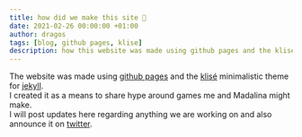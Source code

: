 ```yaml
---
title: how did we make this site 👶
date: 2021-02-26 00:00:00 +01:00
author: dragos
tags: [blog, github pages, klise]
description: how this website was made using github pages and the klise theme
---
```


The website was made using [github pages](https://pages.github.com/) and the [klisé](https://github.com/piharpi/klise) minimalistic theme for [jekyll](https://github.com/jekyll/jekyll).
<br />
I created it as a means to share hype around games me and Madalina might make.
<br />
I will post updates here regarding anything we are working on and also announce it on [twitter](https://twitter.com/appsinacup).
